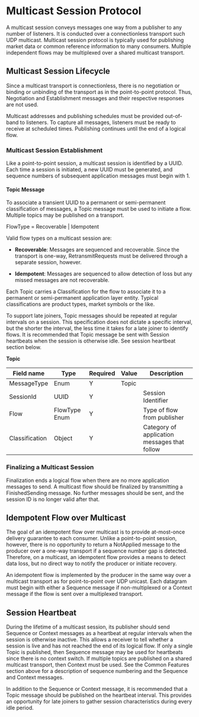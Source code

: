 # Multicast Session Protocol

A multicast session conveys messages one way from a publisher to any number of listeners. It is conducted over a connectionless transport such UDP multicast. Multicast session protocol is typically used for publishing market data or common reference information to many consumers. Multiple independent flows may be multiplexed over a shared multicast transport.

## Multicast Session Lifecycle

Since a multicast transport is connectionless, there is no negotiation or binding or unbinding of the transport as in the point-to-point protocol. Thus, Negotiation and Establishment messages and their respective responses are not used.

Multicast addresses and publishing schedules must be provided out-of-band to listeners. To capture all messages, listeners must be ready to receive at scheduled times. Publishing continues until the end of a logical flow.

### Multicast Session Establishment

Like a point-to-point session, a multicast session is identified by a UUID. Each time a session is initiated, a new UUID must be generated, and sequence numbers of subsequent application messages must begin with 1.

#### Topic Message

To associate a transient UUID to a permanent or semi-permanent classification of messages, a Topic message must be used to initiate a flow. Multiple topics may be published on a transport.

FlowType = Recoverable | Idempotent

Valid flow types on a multicast session are:

-   **Recoverable**: Messages are sequenced and recoverable. Since the transport is one-way, RetransmitRequests must be delivered through a separate session, however.

-   **Idempotent**: Messages are sequenced to allow detection of loss but any missed messages are not recoverable.

Each Topic carries a Classification for the flow to associate it to a permanent or semi-permanent application layer entity. Typical classifications are product types, market symbols or the like.

To support late joiners, Topic messages should be repeated at regular intervals on a session. This specification does not dictate a specific interval, but the shorter the interval, the less time it takes for a late joiner to identify flows. It is recommended that Topic message be sent with Session heartbeats when the session is otherwise idle. See session heartbeat section below.

**Topic**

| **Field name** | **Type** | **Required** | **Value** | **Description** |
|----------------|----------|--------------|-----------|-----------------|
| MessageType    | Enum     | Y            | Topic     |                 |
| SessionId      | UUID     | Y            |           | Session Identifier
| Flow           | FlowType Enum | Y       |           | Type of flow from publisher
| Classification | Object   | Y            |           | Category of application messages that follow

### Finalizing a Multicast Session

Finalization ends a logical flow when there are no more application messages to send. A multicast flow should be finalized by transmitting a FinishedSending message. No further messages should be sent, and the session ID is no longer valid after that.

## Idempotent Flow over Multicast

The goal of an idempotent flow over multicast is to provide at-most-once delivery guarantee to each consumer. Unlike a point-to-point session, however, there is no opportunity to return a NotApplied message to the producer over a one-way transport if a sequence number gap is detected. Therefore, on a multicast, an idempotent flow provides a means to detect data loss, but no direct way to notify the producer or initiate recovery.

An idempotent flow is implemented by the producer in the same way over a multicast transport as for point-to-point over UDP unicast. Each datagram must begin with either a Sequence message if non-multiplexed or a Context message if the flow is sent over a multiplexed transport.

## Session Heartbeat

During the lifetime of a multicast session, its publisher should send Sequence or Context messages as a heartbeat at regular intervals when the session is otherwise inactive. This allows a receiver to tell whether a session is live and has not reached the end of its logical flow. If only a single Topic is published, then Sequence message may be used for heartbeats since there is no context switch. If multiple topics are published on a shared multicast transport, then Context must be used. See the Common Features section above for a description of sequence numbering and the Sequence and Context messages.

In addition to the Sequence or Context message, it is recommended that a Topic message should be published on the heartbeat interval. This provides an opportunity for late joiners to gather session characteristics during every idle period.
